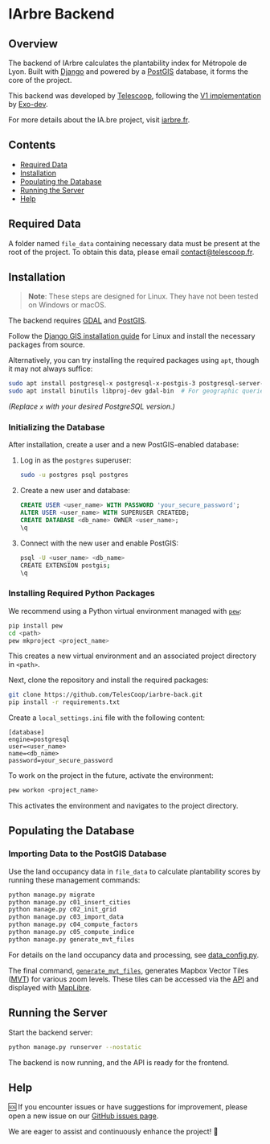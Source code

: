 # IArbre Backend

## Overview
The backend of IArbre calculates the plantability index for Métropole de Lyon. Built with [Django](https://www.djangoproject.com/) and powered by a [PostGIS](https://postgis.net/) database, it forms the core of the project.

This backend was developed by [Telescoop](https://telescoop.fr), following the [V1 implementation](https://forge.grandlyon.com/erasme/script-recalcul-calque) by [Exo-dev](https://exo-dev.fr/).

For more details about the IA.bre project, visit [iarbre.fr](https://iarbre.fr).

## Contents
- [Required Data](#required-data)
- [Installation](#installation)
- [Populating the Database](#populating-the-database)
- [Running the Server](#running-the-server)
- [Help](#help)

## Required Data

A folder named `file_data` containing necessary data must be present at the root of the project.
To obtain this data, please email [contact@telescoop.fr](mailto:contact@telescoop.fr).

## Installation
> **Note**: These steps are designed for Linux. They have not been tested on Windows or macOS.

The backend requires [GDAL](https://gdal.org/en/stable/) and [PostGIS](https://postgis.net/).

Follow the [Django GIS installation guide](https://docs.djangoproject.com/en/5.1/ref/contrib/gis/install/postgis/) for Linux and install the necessary packages from source.

Alternatively, you can try installing the required packages using `apt`, though it may not always suffice:

```bash
sudo apt install postgresql-x postgresql-x-postgis-3 postgresql-server-dev-x python3-psycopg
sudo apt install binutils libproj-dev gdal-bin  # For geographic queries
```
*(Replace `x` with your desired PostgreSQL version.)*

### Initializing the Database

After installation, create a user and a new PostGIS-enabled database:

1. Log in as the `postgres` superuser:
   ```bash
   sudo -u postgres psql postgres
   ```

2. Create a new user and database:
   ```sql
   CREATE USER <user_name> WITH PASSWORD 'your_secure_password';
   ALTER USER <user_name> WITH SUPERUSER CREATEDB;
   CREATE DATABASE <db_name> OWNER <user_name>;
   \q
   ```

3. Connect with the new user and enable PostGIS:
   ```bash
   psql -U <user_name> <db_name>
   CREATE EXTENSION postgis;
   \q
   ```

### Installing Required Python Packages

We recommend using a Python virtual environment managed with [`pew`](https://github.com/pew-org/pew):

```bash
pip install pew
cd <path>
pew mkproject <project_name>
```
This creates a new virtual environment and an associated project directory in `<path>`.

Next, clone the repository and install the required packages:

```bash
git clone https://github.com/TelesCoop/iarbre-back.git
pip install -r requirements.txt
```

Create a `local_settings.ini` file with the following content:

```
[database]
engine=postgresql
user=<user_name>
name=<db_name>
password=your_secure_password
```

To work on the project in the future, activate the environment:
```bash
pew workon <project_name>
```
This activates the environment and navigates to the project directory.

## Populating the Database

### Importing Data to the PostGIS Database

Use the land occupancy data in `file_data` to calculate plantability scores by running these management commands:

```bash
python manage.py migrate
python manage.py c01_insert_cities
python manage.py c02_init_grid
python manage.py c03_import_data
python manage.py c04_compute_factors
python manage.py c05_compute_indice
python manage.py generate_mvt_files
```

For details on the land occupancy data and processing, see [data_config.py](https://github.com/TelesCoop/iarbre/blob/main/back/iarbre_data/data_config.py).

The final command, [`generate_mvt_files`](https://github.com/TelesCoop/iarbre/blob/main/back/api/management/commands/generate_mvt_files.py), generates Mapbox Vector Tiles ([MVT](https://gdal.org/en/stable/drivers/vector/mvt.html)) for various zoom levels. These tiles can be accessed via the [API](https://github.com/TelesCoop/iarbre/blob/main/back/api/views.py) and displayed with [MapLibre](https://maplibre.org/).

## Running the Server

Start the backend server:
```bash
python manage.py runserver --nostatic
```
The backend is now running, and the API is ready for the frontend.

## Help

🆘 If you encounter issues or have suggestions for improvement, please open a new issue on our [GitHub issues page](https://github.com/TelesCoop/iarbre/issues).

We are eager to assist and continuously enhance the project! 🚀
